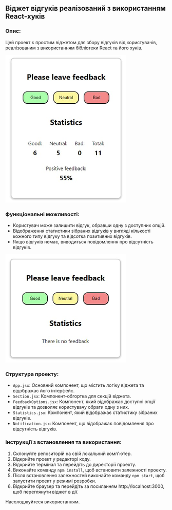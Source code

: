 ## Віджет відгуків реалізований з використанням React-хуків

### Опис:

Цей проект є простим віджетом для збору відгуків від користувачів, реалізованим
з використанням бібліотеки React та його хуків.

![Widget screenshot 1](./assets/Screenshot_1.jpg)

### Функціональні можливості:

- Користувач може залишити відгук, обравши одну з доступних опцій.
- Відображення статистики зібраних відгуків у вигляді кількості кожного типу
  відгуку та відсотка позитивних відгуків.
- Якщо відгуків немає, виводиться повідомлення про відсутність відгуків.

![Widget screenshot 2](./assets/Screenshot_2.jpg)

### Структура проекту:

- `App.jsx`: Основний компонент, що містить логіку віджета та відображає його
  інтерфейс.
- `Section.jsx`: Компонент-обгортка для секцій віджета.
- `FeedbackOptions.jsx`: Компонент, який відображає доступні опції відгуків та
  дозволяє користувачу обрати одну з них.
- `Statistics.jsx`: Компонент, який відображає статистику зібраних відгуків.
- `Notification.jsx`: Компонент, що відображає повідомлення про відсутність
  відгуків.

### Інструкції з встановлення та використання:

1. Склонуйте репозиторій на свій локальний комп'ютер.
2. Відкрийте проект у редакторі коду.
3. Відкрийте термінал та перейдіть до директорії проекту.
4. Виконайте команду `npm install`, щоб встановити залежності проекту.
5. Після встановлення залежностей виконайте команду `npm start`, щоб запустити
   проект у режимі розробки.
6. Відкрийте браузер та перейдіть за посиланням http://localhost:3000, щоб
   переглянути віджет в дії.

Насолоджуйтеся використанням.
